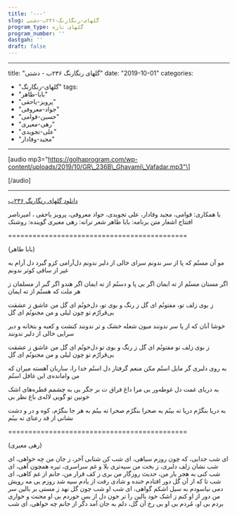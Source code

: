 ```yaml
---
title: '---'
slug: گلهای-رنگارنگ-۲۳۶ب-دشتی
program_type: گلهای تازه
program_number: ''
dastgah: ''
draft: false
---
```


---
title: "گلهای رنگارنگ ۲۳۶ب - دشتی"
date: "2019-10-01"
categories: 
  - "گلهای-رنگارنگ"
tags: 
  - "بابا-طاهر"
  - "پرویز-یاحقی"
  - "جواد-معروفی"
  - "حسین-قوامی"
  - "رهی-معیری"
  - "علی-تجویدی"
  - "مجید-وفادار"
---

\[audio mp3="https://golhaprogram.com/wp-content/uploads/2019/10/GR\_236B\_Ghavami\_Vafadar.mp3"\]

\[/audio\]

* * *

[دانلود گلهای رنگارنگ ۲۳۶ب](https://golhaprogram.com/wp-content/uploads/2019/10/GR_236B_Ghavami_Vafadar.mp3)

با همکاری: قوامی، مجید وفادار، علی تجویدی، جواد معروفی، پرویز یاحقی ، امیرناصر افتتاح اشعار متن برنامه: بابا طاهر شعر ترانه: رهی معیری گوینده: روشنک

\============================================

(بابا طاهر)

مو آن مستُم که پا از سر ندونم سرای خالی از دلبر ندونم دل‌آرامی کزو گیرد دل آرام به غیر از ساقی کوثر ندونم

اگر مستان مستُم از ته ایمان اگر بی پا و دستُم از ته ایمان اگر هندو اگر گبر ار مسلمان ز هر ملت که هستُم از ته ایمان

ز بوی زلف تو، مفتونُم ای گل ز رنگ و بوی تو، دل‌خونُم ای گل من عاشق ز عشقت بی‌قرارُم تو چون لیلی و من مجنونُم ای گل

خوشا آنان که از پا سر ندونند میون شعله خشک و تر ندونند کنشت و کعبه و بتخانه و دیر سرایی خالی از دلبر ندونند

ز بوی زلف تو مفتونُم ای گل ز رنگ و بوی تو دل‌خونُم ای گل من عاشق ز عشقت بی‌قرارُم تو چون لیلی و من مجنونُم ای گل

به روی دلبری گر مایل استُم مكن منعم گرفتار دل‌ استُم خدا را، ساربان آهسته میران كه من وامانده‌ی این غافل استُم

به دریای غمت دل غوطه‌ور بی مرا داغ فراق ت بر جگر بی به چشمم قطره‌های اشک خونین تو گویی لاله‌ی باغ نظر بی

به دریا بنگرُم دریا ته بینُم به صحرا بنگرُم صحرا ته بینُم به هر جا بنگرُم، کوه و در و دشت نشانی از قد رعنای ته بینُم

\============================================

(رهی معیری)

ای شب جدایی، که چون روزم سیاهی، ای شب کن شتابی آخر، ز جان من چه خواهی، ای شب نشان زلف دلبری، ز بخت من سیه‌تری بلا و غم سراسری، تیره همچون آهی، ای شب کنی به هجر یار من، حدیث روزگار من بری ز کف قرار من، جانم از غم کاهی، ای شب تا که از آن گل دور افتادم خنده و شادی رفت از یادم سیه شد روزم بی مه رویش دمی نیاسودم به سیل اشکم گواهی، ای شب او شب چون گل نهد ز مستی بر بالین سر من دور از او کنم ز اشک خود بالین را تر خون دل از بس خوردم بی او محنت و خواری بردم بی او، مُردم بی او بی رخ آن گل، دلم به جان آمد دگر از جانم چه خواهی، ای شب
